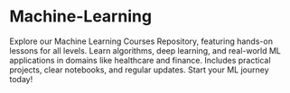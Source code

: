 # Machine-Learning
Explore our Machine Learning Courses Repository, featuring hands-on lessons for all levels. Learn algorithms, deep learning, and real-world ML applications in domains like healthcare and finance. Includes practical projects, clear notebooks, and regular updates. Start your ML journey today!
